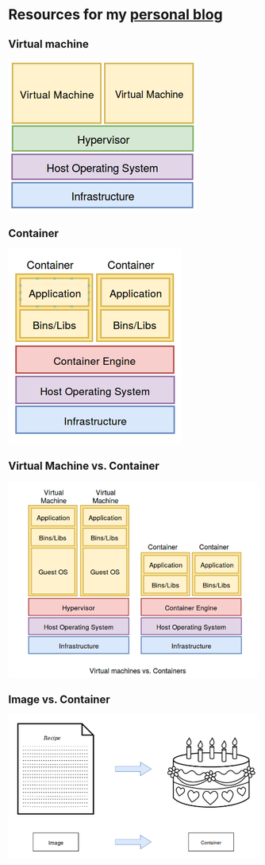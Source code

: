 # Resources for my [personal blog](http://alpopkes.com/year-archive/)

## Virtual machine

![alt text](virtual_machine.png)

## Container

![alt text](container.png)

## Virtual Machine vs. Container

![alt text](vm_vs_container.png)

## Image vs. Container

![alt text](image_vs_container.png)
